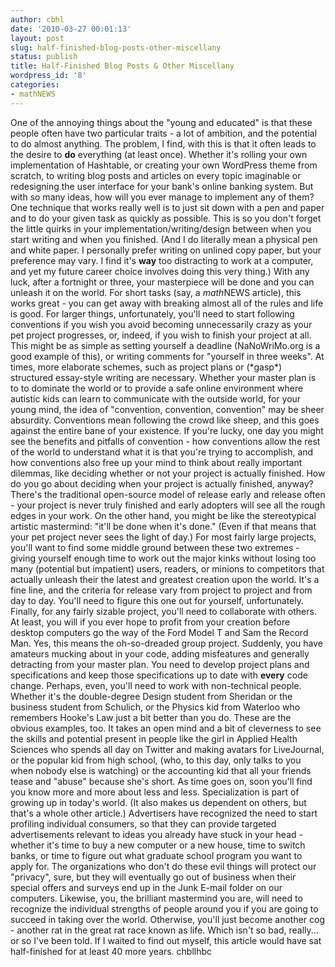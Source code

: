 ```yaml
---
author: cbhl
date: '2010-03-27 00:01:13'
layout: post
slug: half-finished-blog-posts-other-miscellany
status: publish
title: Half-Finished Blog Posts & Other Miscellany
wordpress_id: '8'
categories:
- mathNEWS
---
```


One of the annoying things about the "young and educated" is that these
people often have two particular traits - a lot of ambition, and the
potential to do almost anything. The problem, I find, with this is that
it often leads to the desire to **do** everything (at least once).
Whether it's rolling your own implementation of Hashtable, or creating
your own WordPress theme from scratch, to writing blog posts and
articles on every topic imaginable or redesigning the user interface for
your bank's online banking system. But with so many ideas, how will you
ever manage to implement any of them? One technique that works really
well is to just sit down with a pen and paper and to do your given task
as quickly as possible. This is so you don't forget the little quirks in
your implementation/writing/design between when you start writing and
when you finished. (And I do literally mean a physical pen and white
paper. I personally prefer writing on unlined copy paper, but your
preference may vary. I find it's **way** too distracting to work at a
computer, and yet my future career choice involves doing this very
thing.) With any luck, after a fortnight or three, your masterpiece will
be done and you can unleash it on the world. For short tasks (say, a
*math*NEWS article), this works great - you can get away with breaking
almost all of the rules and life is good. For larger things,
unfortunately, you'll need to start following conventions if you wish
you avoid becoming unnecessarily crazy as your pet project progresses,
or, indeed, if you wish to finish your project at all. This might be as
simple as setting yourself a deadline (NaNoWriMo.org is a good example
of this), or writing comments for "yourself in three weeks". At times,
more elaborate schemes, such as project plans or (\*gasp\*) structured
essay-style writing are necessary. Whether your master plan is to to
dominate the world or to provide a safe online environment where
autistic kids can learn to communicate with the outside world, for your
young mind, the idea of "convention, convention, convention" may be
sheer absurdity. Conventions mean following the crowd like sheep, and
this goes against the entire bane of your existence. If you're lucky,
one day you might see the benefits and pitfalls of convention - how
conventions allow the rest of the world to understand what it is that
you're trying to accomplish, and how conventions also free up your mind
to think about really important dilemmas, like deciding whether or not
your project is actually finished. How do you go about deciding when
your project is actually finished, anyway? There's the traditional
open-source model of release early and release often - your project is
never truly finished and early adopters will see all the rough edges in
your work. On the other hand, you might be like the stereotypical
artistic mastermind: "it'll be done when it's done." (Even if that means
that your pet project never sees the light of day.) For most fairly
large projects, you'll want to find some middle ground between these two
extremes - giving yourself enough time to work out the major kinks
without losing too many (potential but impatient) users, readers, or
minions to competitors that actually unleash their the latest and
greatest creation upon the world. It's a fine line, and the criteria for
release vary from project to project and from day to day. You'll need to
figure this one out for yourself, unfortunately. Finally, for any fairly
sizable project, you'll need to collaborate with others. At least, you
will if you ever hope to profit from your creation before desktop
computers go the way of the Ford Model T and Sam the Record Man. Yes,
this means the oh-so-dreaded group project. Suddenly, you have amateurs
mucking about in your code, adding misfeatures and generally detracting
from your master plan. You need to develop project plans and
specifications and keep those specifications up to date with **every**
code change. Perhaps, even, you'll need to work with non-technical
people. Whether it's the double-degree Design student from Sheridan or
the business student from Schulich, or the Physics kid from Waterloo who
remembers Hooke's Law just a bit better than you do. These are the
obvious examples, too. It takes an open mind and a bit of cleverness to
see the skills and potential present in people like the girl in Applied
Health Sciences who spends all day on Twitter and making avatars for
LiveJournal, or the popular kid from high school, (who, to this day,
only talks to you when nobody else is watching) or the accounting kid
that all your friends tease and "abuse" because she's short. As time
goes on, soon you'll find you know more and more about less and less.
Specialization is part of growing up in today's world. (It also makes us
dependent on others, but that's a whole other article.) Advertisers have
recognized the need to start profiling individual consumers, so that
they can provide targeted advertisements relevant to ideas you already
have stuck in your head - whether it's time to buy a new computer or a
new house, time to switch banks, or time to figure out what graduate
school program you want to apply for. The organizations who don't do
these evil things will protect our "privacy", sure, but they will
eventually go out of business when their special offers and surveys end
up in the Junk E-mail folder on our computers. Likewise, you, the
brilliant mastermind you are, will need to recognize the individual
strengths of people around you if you are going to succeed in taking
over the world. Otherwise, you'll just become another cog - another rat
in the great rat race known as life. Which isn't so bad, really... or so
I've been told. If I waited to find out myself, this article would have
sat half-finished for at least 40 more years. chbllhbc
